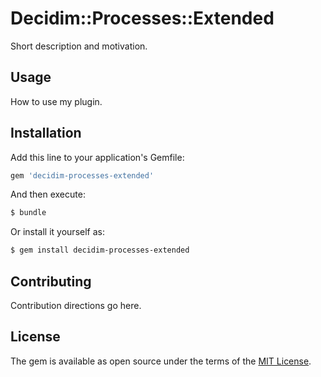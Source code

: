 # Decidim::Processes::Extended
Short description and motivation.

## Usage
How to use my plugin.

## Installation
Add this line to your application's Gemfile:

```ruby
gem 'decidim-processes-extended'
```

And then execute:
```bash
$ bundle
```

Or install it yourself as:
```bash
$ gem install decidim-processes-extended
```

## Contributing
Contribution directions go here.

## License
The gem is available as open source under the terms of the [MIT License](https://opensource.org/licenses/MIT).
